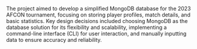 The project aimed to develop a simplified MongoDB database for the 2023 AFCON tournament, focusing on 
storing player profiles, match details, and basic statistics. Key design decisions included choosing MongoDB as 
the database solution for its flexibility and scalability, implementing a command-line interface (CLI) for user 
interaction, and manually inputting data to ensure accuracy and reliability.
